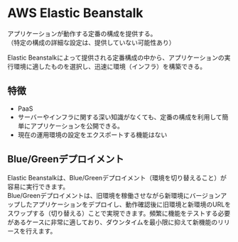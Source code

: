 # AWS Elastic Beanstalk
アプリケーションが動作する定番の構成を提供する。  
（特定の構成の詳細な設定は、提供していない可能性あり）

Elastic Beanstalkによって提供される定番構成の中から、アプリケーションの実行環境に適したものを選択し、迅速に環境（インフラ）を構築できる。

## 特徴
* PaaS
* サーバーやインフラに関する深い知識がなくても、定番の構成を利用して簡単にアプリケーションを公開できる。
* 現在の運用環境の設定をエクスポートする機能はない

## Blue/Greenデプロイメント
Elastic Beanstalkは、Blue/Greenデプロイメント（環境を切り替えること）が容易に実行できます。  
Blue/Greenデプロイメントは、旧環境を稼働させながら新環境にバージョンアップしたアプリケーションをデプロイし、動作確認後に旧環境と新環境のURLをスワップする（切り替える）ことで実現できます。頻繁に機能をテストする必要があるケースに非常に適しており、ダウンタイムを最小限に抑えて新機能のリリースを行えます。
